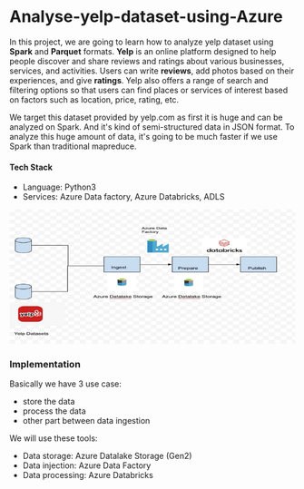 # Analyse-yelp-dataset-using-Azure

In this project, we are going to learn how to analyze yelp dataset using **Spark** and **Parquet** formats. **Yelp** is an online platform designed to help people discover and share reviews and ratings about various businesses, services, and activities. Users can write **reviews**, add photos based on their experiences, and give **ratings**. Yelp also offers a range of search and filtering options so that users can find places or services of interest based on factors such as location, price, rating, etc.

We target this dataset provided by yelp.com as first it is huge and can be analyzed on Spark. And it's kind of semi-structured data in JSON format. To analyze this huge amount of data, it's going to be much faster if we use Spark than traditional mapreduce.

#### Tech Stack

- Language: Python3
- Services: Azure Data factory, Azure Databricks, ADLS

![Data_Architecture](./image-1/Data_Architecture.png)

### Implementation

Basically we have 3 use case:

- store the data
- process the data
- other part between data ingestion

We will use these tools:

- Data storage: Azure Datalake Storage (Gen2)
- Data injection: Azure Data Factory
- Data processing: Azure Databricks